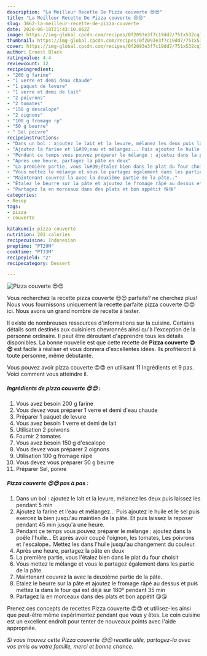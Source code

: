 ```yaml
---
description: "La Meilleur Recette De Pizza couverte 😍😍"
title: "La Meilleur Recette De Pizza couverte 😍😍"
slug: 3662-la-meilleur-recette-de-pizza-couverte
date: 2020-06-18T21:43:10.862Z
image: https://img-global.cpcdn.com/recipes/0f2093e3f7c19dd7/751x532cq70/pizza-couverte-😍😍-photo-principale-de-la-recette.jpg
thumbnail: https://img-global.cpcdn.com/recipes/0f2093e3f7c19dd7/751x532cq70/pizza-couverte-😍😍-photo-principale-de-la-recette.jpg
cover: https://img-global.cpcdn.com/recipes/0f2093e3f7c19dd7/751x532cq70/pizza-couverte-😍😍-photo-principale-de-la-recette.jpg
author: Ernest Black
ratingvalue: 4.4
reviewcount: 12
recipeingredient:
- "200 g farine"
- "1 verre et demi deau chaude"
- "1 paquet de levure"
- "1 verre et demi de lait"
- "2 poivrons"
- "2 tomates"
- "150 g descalope"
- "2 oignons"
- "100 g fromage rp"
- "50 g beurre"
- " Sel poivre"
recipeinstructions:
- "Dans un bol : ajoutez le lait et la levure, mélanez les deux puis laissez les pendant 5 min"
- "Ajoutez la farine et l&#39;eau et mélangez... Puis ajoutez le huile et le sel puis exercez la bien jusqu&#39;au maintien de la pâte. Et puis laissez la reposer pendant 45 min jusqu&#39;à une heure."
- "Pendant ce temps vous pouvez préparer le mélange : ajoutez dans la poêle l&#39;huile... Et après avoir coupé l&#39;oignon, les tomates, Les poivrons et l&#39;escalope.. Mettez les dans l&#39;huile jusqu&#39;au changement du couleur."
- "Après une heure, partagez la pâte en deux"
- "La première partie, vous l&#39;étalez bien dans le plat du four choisit"
- "Vous mettez le mélange et vous le partagez également dans les partie de la pâte."
- "Maintenant couvrez la avec la deuxième partie de la pâte.."
- "Étalez le beurre sur la pâte et ajoutez le fromage râpé au dessus et puis mettez la dans le four qui est déjà sur 180° pendant 35 min"
- "Partagez la en morceaux dans des plats et bon appétit 😘😘"
categories:
- Resep
tags:
- pizza
- couverte

katakunci: pizza couverte 
nutrition: 201 calories
recipecuisine: Indonesian
preptime: "PT29M"
cooktime: "PT33M"
recipeyield: "2"
recipecategory: Dessert

---
```



![Pizza couverte 😍😍](https://img-global.cpcdn.com/recipes/0f2093e3f7c19dd7/751x532cq70/pizza-couverte-😍😍-photo-principale-de-la-recette.jpg)

Vous recherchez la recette pizza couverte 😍😍 parfaite? ne cherchez plus! Nous vous fournissons uniquement la recette parfaite pizza couverte 😍😍 ici. Nous avons un grand nombre de recette à tester.

Il existe de nombreuses ressources d'informations sur la cuisine. Certains détails sont destinés aux cuisiniers chevronnés ainsi qu'à l'exception de la personne ordinaire. Il peut être déroutant d'apprendre tous les détails disponibles. La bonne nouvelle est que cette recette de <strong> Pizza couverte 😍😍 </strong> est facile à réaliser et vous donnera d'excellentes idées. Ils profiteront à toute personne, même débutante.

<!--inarticleads1-->

Vous pouvez avoir pizza couverte 😍😍 en utilisant 11 Ingrédients et 9 pas. Voici comment vous atteindre il.

##### Ingrédients de pizza couverte 😍😍 :

1. Vous avez besoin 200 g farine
1. Vous devez vous préparer 1 verre et demi d&#39;eau chaude
1. Préparer 1 paquet de levure
1. Vous avez besoin 1 verre et demi de lait
1. Utilisation 2 poivrons
1. Fournir 2 tomates
1. Vous avez besoin 150 g d&#39;escalope
1. Vous devez vous préparer 2 oignons
1. Utilisation 100 g fromage râpé
1. Vous devez vous préparer 50 g beurre
1. Préparer  Sel, poivre




<!--inarticleads2-->

##### Pizza couverte 😍😍 pas à pas :

1. Dans un bol : ajoutez le lait et la levure, mélanez les deux puis laissez les pendant 5 min
1. Ajoutez la farine et l&#39;eau et mélangez... Puis ajoutez le huile et le sel puis exercez la bien jusqu&#39;au maintien de la pâte. Et puis laissez la reposer pendant 45 min jusqu&#39;à une heure.
1. Pendant ce temps vous pouvez préparer le mélange : ajoutez dans la poêle l&#39;huile... Et après avoir coupé l&#39;oignon, les tomates, Les poivrons et l&#39;escalope.. Mettez les dans l&#39;huile jusqu&#39;au changement du couleur.
1. Après une heure, partagez la pâte en deux
1. La première partie, vous l&#39;étalez bien dans le plat du four choisit
1. Vous mettez le mélange et vous le partagez également dans les partie de la pâte.
1. Maintenant couvrez la avec la deuxième partie de la pâte..
1. Étalez le beurre sur la pâte et ajoutez le fromage râpé au dessus et puis mettez la dans le four qui est déjà sur 180° pendant 35 min
1. Partagez la en morceaux dans des plats et bon appétit 😘😘




<!--inarticleads1-->

<p>
Prenez ces concepts de recettes Pizza couverte 😍😍 et utilisez-les ainsi que peut-être même expérimentez pendant que vous y êtes. Le coin cuisine est un excellent endroit pour tenter de nouveaux points avec l'aide appropriée.
</p>

<p>
<i>Si vous trouvez cette Pizza couverte 😍😍 recette utile, partagez-la avec vos amis ou votre famille, merci et bonne chance.</i>
</p>
